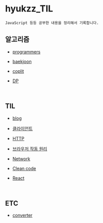 # hyukzz_TIL

    JavaScript 등등 공부한 내용을 정리해서 기록합니다.

## 알고리즘

- [programmers](./알고리즘/programmers)

- [baekjoon](./알고리즘/백준)

- [coplit](./알고리즘/coplit)

- [DP](./알고리즘/coplit/DP)

<br>

## TIL

- [blog](./TIL/blog)

- [클라이언트](./TIL/클라이언트)

- [HTTP](./TIL/HTTP)

- [브라우저 작동 원리](./TIL/브라우저작동원리)

- [Network](./TIL/Network)

- [Clean code](./TIL/Clean%20code/)

- [React](./TIL/React/)

<br>

## ETC

- [converter](./ETC/converter)

<br>
